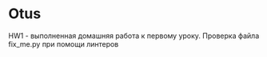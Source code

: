 # Otus
HW1 - выполненная домашняя работа к первому уроку. Проверка файла fix_me.py при помощи линтеров

